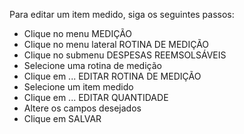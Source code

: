 Para editar um item medido, siga os seguintes passos:

* Clique no menu MEDIÇÃO
* Clique no menu lateral ROTINA DE MEDIÇÃO
* Clique no submenu DESPESAS REEMSOLSÁVEIS
* Selecione uma rotina de medição
* Clique em ... EDITAR ROTINA DE MEDIÇÃO
* Selecione um item medido
* Clique em ... EDITAR QUANTIDADE
* Altere os campos desejados
* Clique em SALVAR